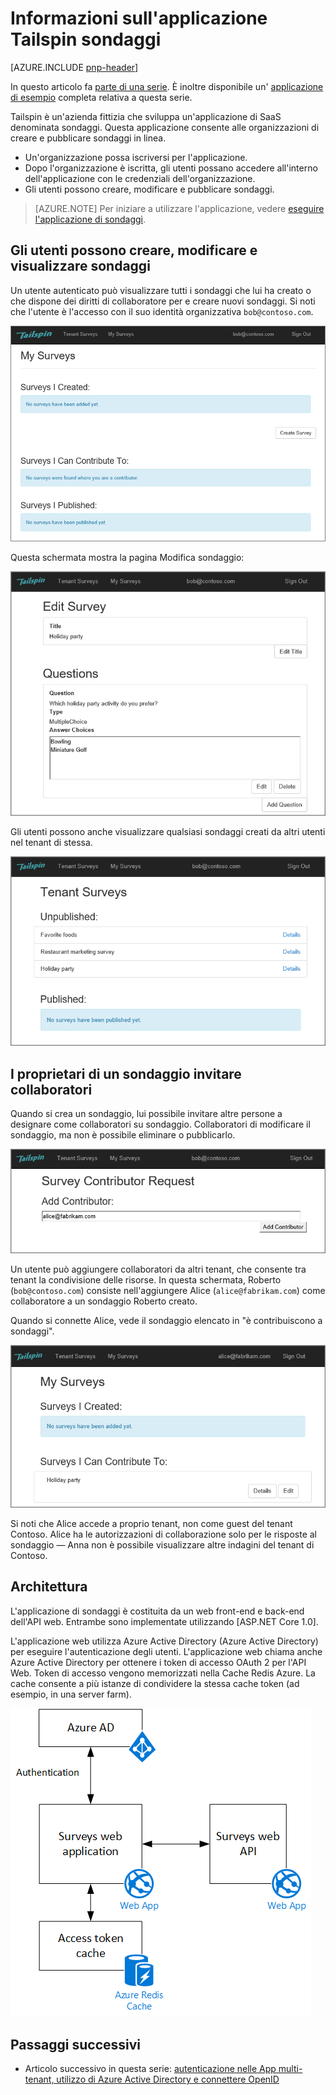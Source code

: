 <properties
   pageTitle="Informazioni sull'applicazione di sondaggi Tailspin | Microsoft Azure"
   description="Cenni preliminari sulle applicazioni di sondaggi Tailspin"
   services=""
   documentationCenter="na"
   authors="MikeWasson"
   manager="roshar"
   editor=""
   tags=""/>

<tags
   ms.service="guidance"
   ms.devlang="dotnet"
   ms.topic="article"
   ms.tgt_pltfrm="na"
   ms.workload="na"
   ms.date="05/23/2016"
   ms.author="mwasson"/>

# <a name="about-the-tailspin-surveys-application"></a>Informazioni sull'applicazione Tailspin sondaggi

[AZURE.INCLUDE [pnp-header](../../includes/guidance-pnp-header-include.md)]

In questo articolo fa [parte di una serie]. È inoltre disponibile un' [applicazione di esempio] completa relativa a questa serie.

Tailspin è un'azienda fittizia che sviluppa un'applicazione di SaaS denominata sondaggi. Questa applicazione consente alle organizzazioni di creare e pubblicare sondaggi in linea.

- Un'organizzazione possa iscriversi per l'applicazione.
- Dopo l'organizzazione è iscritta, gli utenti possano accedere all'interno dell'applicazione con le credenziali dell'organizzazione.
- Gli utenti possono creare, modificare e pubblicare sondaggi.

> [AZURE.NOTE] Per iniziare a utilizzare l'applicazione, vedere [eseguire l'applicazione di sondaggi].

## <a name="users-can-create-edit-and-view-surveys"></a>Gli utenti possono creare, modificare e visualizzare sondaggi

Un utente autenticato può visualizzare tutti i sondaggi che lui ha creato o che dispone dei diritti di collaboratore per e creare nuovi sondaggi. Si noti che l'utente è l'accesso con il suo identità organizzativa `bob@contoso.com`.

![App di sondaggi](media/guidance-multitenant-identity/surveys-screenshot.png)

Questa schermata mostra la pagina Modifica sondaggio:

![Modificare un sondaggio](media/guidance-multitenant-identity/edit-survey.png)

Gli utenti possono anche visualizzare qualsiasi sondaggi creati da altri utenti nel tenant di stessa.

![Sondaggi tenant](media/guidance-multitenant-identity/tenant-surveys.png)

## <a name="survey-owners-can-invite-contributors"></a>I proprietari di un sondaggio invitare collaboratori

Quando si crea un sondaggio, lui possibile invitare altre persone a designare come collaboratori su sondaggio. Collaboratori di modificare il sondaggio, ma non è possibile eliminare o pubblicarlo.  

![Aggiungere collaboratori](media/guidance-multitenant-identity/add-contributor.png)

Un utente può aggiungere collaboratori da altri tenant, che consente tra tenant la condivisione delle risorse. In questa schermata, Roberto (`bob@contoso.com`) consiste nell'aggiungere Alice (`alice@fabrikam.com`) come collaboratore a un sondaggio Roberto creato.

Quando si connette Alice, vede il sondaggio elencato in "è contribuiscono a sondaggi".

![Collaboratori di un sondaggio](media/guidance-multitenant-identity/contributor.png)

Si noti che Alice accede a proprio tenant, non come guest del tenant Contoso. Alice ha le autorizzazioni di collaborazione solo per le risposte al sondaggio &mdash; Anna non è possibile visualizzare altre indagini del tenant di Contoso.

## <a name="architecture"></a>Architettura

L'applicazione di sondaggi è costituita da un web front-end e back-end dell'API web. Entrambe sono implementate utilizzando [ASP.NET Core 1.0].

L'applicazione web utilizza Azure Active Directory (Azure Active Directory) per eseguire l'autenticazione degli utenti. L'applicazione web chiama anche Azure Active Directory per ottenere i token di accesso OAuth 2 per l'API Web. Token di accesso vengono memorizzati nella Cache Redis Azure. La cache consente a più istanze di condividere la stessa cache token (ad esempio, in una server farm).

![Architettura](media/guidance-multitenant-identity/architecture.png)

## <a name="next-steps"></a>Passaggi successivi

- Articolo successivo in questa serie: [autenticazione nelle App multi-tenant, utilizzo di Azure Active Directory e connettere OpenID][authentication]

<!-- Links -->

[authentication]: guidance-multitenant-identity-authenticate.md
[parte di una serie]: guidance-multitenant-identity.md
[Eseguire l'applicazione di sondaggi]: https://github.com/Azure-Samples/guidance-identity-management-for-multitenant-apps/blob/master/docs/running-the-app.md
[Principali ASP.NET 1.0]: https://docs.asp.net/en/latest/
[applicazione di esempio]: https://github.com/Azure-Samples/guidance-identity-management-for-multitenant-apps
